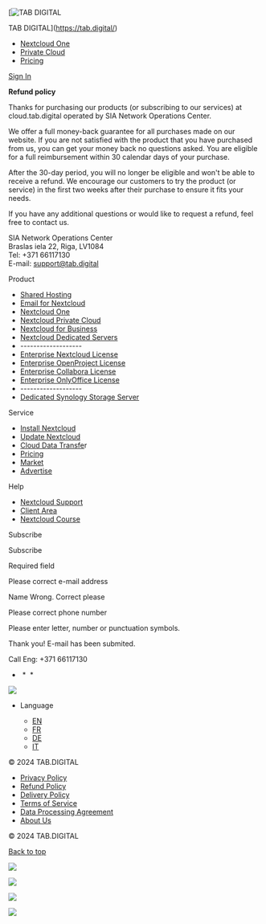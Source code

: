 [![TAB DIGITAL](https://static.tildacdn.com/tild6437-3666-4231-b931-383135393765/tab_logo_trans_black.png)

TAB DIGITAL](https://tab.digital/)[](#)

* [Nextcloud One](https://cloud.tab.digital/#rec190215118)
* [Private Cloud](https://cloud.tab.digital/admin/#rec186192555)
* [Pricing](https://cloud.tab.digital/pricing)

[Sign In](https://cp.tab.digital/register.php)

**Refund policy**  
  
Thanks for purchasing our products (or subscribing to our services) at cloud.tab.digital operated by SIA Network Operations Center.  
  
We offer a full money-back guarantee for all purchases made on our website. If you are not satisfied with the product that you have purchased from us, you can get your money back no questions asked. You are eligible for a full reimbursement within 30 calendar days of your purchase.  
  
After the 30-day period, you will no longer be eligible and won't be able to receive a refund. We encourage our customers to try the product (or service) in the first two weeks after their purchase to ensure it fits your needs.  
  
If you have any additional questions or would like to request a refund, feel free to contact us.  
  
SIA Network Operations Center  
Braslas iela 22, Riga, LV1084  
Tel: +371 66117130  
E-mail: support@tab.digital  
  
  
  

Product

* [Shared Hosting](https://tab.digital/shared-hosting)
* [Email for Nextcloud](https://tab.digital/emailaccounts)
* [Nextcloud One](https://cloud.tab.digital/#rec398471805)
* [Nextcloud Private Cloud](https://cloud.tab.digital/admin/#rec186192555)
* [Nextcloud for Business](https://cloud.tab.digital/business)
* [Nextcloud Dedicated Servers](https://tab.digital/dedicated-nextcloud-server)
* \-------------------
* [Enterprise Nextcloud License](https://tab.digital/#!/tab/262339486-3)
* [Enterprise OpenProject License](https://tab.digital/#!/tab/262339486-3)
* [Enterprise Collabora License](https://tab.digital/#!/tab/262339486-3)
* [Enterprise OnlyOffice License](https://tab.digital/#!/tab/262339486-3)
* \-------------------
* [Dedicated Synology Storage Server](https://tab.digital/synology-dedicated-storage-server)

Service

* [Install Nextcloud](https://cloud.tab.digital/install_nextcloud)
* [Update Nextcloud](https://cloud.tab.digital/service)
* [Cloud Data Transfe](https://cloud.tab.digital/transfer)r
* [Pricing](https://cloud.tab.digital/pricing)
* [Market](https://tab.digital/#rec268051135#!/tab/262339486-3)
* [Advertise](https://cloud.tab.digital/advertise-nextcloud)

Help

* [Nextcloud Support](https://support.tab.digital/)
* [Client Area](https://cp.tab.digital/)
* [Nextcloud Course](https://cloud.tab.digital/nextcloud-trainings)

  

Subscribe

Subscribe

Required field

Please correct e-mail address

Name Wrong. Correct please

Please correct phone number

Please enter letter, number or punctuation symbols.

Thank you! E-mail has been submited.

Call Eng: +371 66117130  
  
  

* [](https://www.facebook.com/tabdigitaleu/)
 * [](https://twitter.com/tab_digital)
 * [](https://www.youtube.com/channel/UC8x52ooC8yyJ5QjFXXE6LOQ)

[![](https://static.tildacdn.com/tild3030-3934-4765-b238-326439316663/RIPE-NCC-Member.png)](https://apps.db.ripe.net/db-web-ui/query?searchtext=TABDIGITAL)

* Language
    
    * [EN](https://cloud.tab.digital/)
    * [FR](https://cloud.tab.digital/fr)
    * [DE](https://cloud.tab.digital/de)
    * [IT](https://cloud.tab.digital/it)
    

© 2024 TAB.DIGITAL

* [Privacy Policy](https://cloud.tab.digital/companyprivacypolicy)
* [Refund Policy](https://cloud.tab.digital/refundpolicy)
* [Delivery Policy](https://cloud.tab.digital/deliverypolicy)
* [Terms of Service](https://cloud.tab.digital/terms)
* [Data Processing Agreement](https://cloud.tab.digital/dpa)
* [About Us](https://tab.digital/about-us)

© 2024 TAB.DIGITAL

[Back to top](javascript:t389_scrollToTop();)

![](https://thb.tildacdn.com/tild6439-3331-4431-a635-313239333231/-/empty/VISA-and-mastercard-.jpg)

![](https://thb.tildacdn.com/tild3336-6436-4336-b235-616166333162/-/empty/bitcoin-accepted-her.png)

![](https://thb.tildacdn.com/tild6137-3935-4232-a136-333262353831/-/empty/pngwave1.png)

![](https://thb.tildacdn.com/tild3133-3230-4464-a637-616430386631/-/empty/ipv6.png)